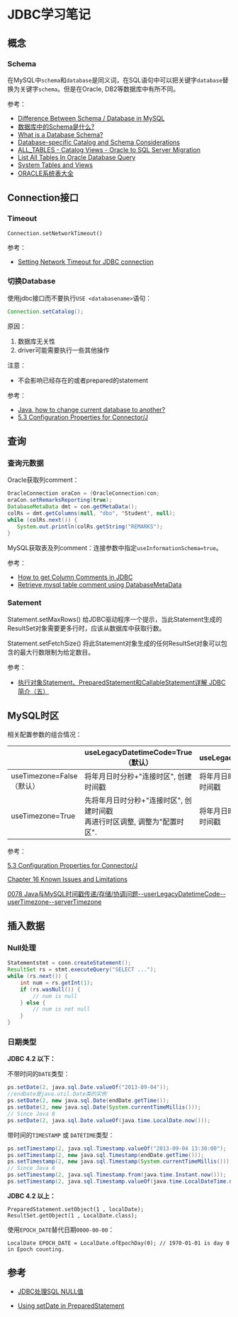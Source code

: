 # JDBC学习笔记

## 概念

### Schema

在MySQL中`schema`和`database`是同义词，在SQL语句中可以把关键字`database`替换为关键字`schema`。但是在Oracle, DB2等数据库中有所不同。

参考：

- [Difference Between Schema / Database in MySQL](https://stackoverflow.com/questions/11618277/difference-between-schema-database-in-mysql)
- [数据库中的Schema是什么?](https://blog.csdn.net/u010429286/article/details/79022484)
- [What is a Database Schema?](https://database.guide/what-is-a-database-schema/)
- [Database-specific Catalog and Schema Considerations](https://docs.oracle.com/cd/E13162_01/odsi/docs10gr3/datasrvc/Database-specific%20Catalog%20and%20Schema%20Considerations.html)
- [ALL_TABLES - Catalog Views - Oracle to SQL Server Migration](http://www.sqlines.com/oracle/all_tables)
- [List All Tables In Oracle Database Query](https://www.arungudelli.com/tutorial/oracle/list-all-tables-in-oracle-query/)
- [System Tables and Views](https://docs.oracle.com/database/timesten-18.1/TTSYS/systemtables.htm#TTSYS379)
- [ORACLE系统表大全](https://www.cnblogs.com/mq0036/p/4157267.html)

## Connection接口

### Timeout

`Connection.setNetworkTimeout()`

参考：

- [Setting Network Timeout for JDBC connection](https://stackoverflow.com/questions/18822552/setting-network-timeout-for-jdbc-connection)

### 切换Database

使用jdbc接口而不要执行`USE <databasename>`语句：

```java
Connection.setCatalog();
```

原因：

1. 数据库无关性
2. driver可能需要执行一些其他操作

注意：

- 不会影响已经存在的或者prepared的statement

参考：

- [Java, how to change current database to another?](https://stackoverflow.com/questions/13433326/java-how-to-change-current-database-to-another)
- [5.3 Configuration Properties for Connector/J](https://dev.mysql.com/doc/connector-j/5.1/en/connector-j-reference-configuration-properties.html)

## 查询

### 查询元数据

Oracle获取列comment：

```java
OracleConnection oraCon = (OracleConnection)con;
oraCon.setRemarksReporting(true);
DatabaseMetaData dmt = con.getMetaData();    
colRs = dmt.getColumns(null, "dbo", 'Student', null);
while (colRs.next()) {
   System.out.println(colRs.getString("REMARKS");
}
```

MySQL获取表及列comment：连接参数中指定`useInformationSchema=true`。

参考：

- [How to get Column Comments in JDBC](https://stackoverflow.com/questions/37612183/how-to-get-column-comments-in-jdbc)
- [Retrieve mysql table comment using DatabaseMetaData](https://stackoverflow.com/questions/14146230/retrieve-mysql-table-comment-using-databasemetadata)

### Satement

Statement.setMaxRows() 给JDBC驱动程序一个提示，当此Statement生成的ResultSet对象需要更多行时，应该从数据库中获取行数。

Statement.setFetchSize() 将此Statement对象生成的任何ResultSet对象可以包含的最大行数限制为给定数目。

参考：

- [执行对象Statement、PreparedStatement和CallableStatement详解 JDBC简介（五）](https://www.cnblogs.com/noteless/p/10307273.html)

## MySQL时区

相关配置参数的组合情况：

|                           | useLegacyDatetimeCode=True（默认）                           | useLegacyDatetimeCode=False         |
| ------------------------- | ------------------------------------------------------------ | ----------------------------------- |
| useTimezone=False（默认） | 将年月日时分秒+"连接时区", 创建时间戳                        | 将年月日时分秒+"配置时区"创建时间戳 |
| useTimezone=True          | 先将年月日时分秒+"连接时区", 创建时间戳<br />再进行时区调整, 调整为"配置时区". | 将年月日时分秒+"配置时区"创建时间戳 |

参考：

[5.3 Configuration Properties for Connector/J](https://dev.mysql.com/doc/connector-j/5.1/en/connector-j-reference-configuration-properties.html)

[Chapter 16 Known Issues and Limitations](https://dev.mysql.com/doc/connector-j/5.1/en/connector-j-usagenotes-known-issues-limitations.html)

[0078 Java与MySQL时间戳传递/存储/协调问题--userLegacyDatetimeCode--userTimezone--serverTimezone](https://www.cnblogs.com/sonng/p/11294609.html)

## 插入数据

### Null处理

```java
Statementstmt = conn.createStatement();
ResultSet rs = stmt.executeQuery("SELECT ...");
while (rs.next()) {
    int num = rs.getInt(1);
    if (rs.wasNull()) {
        // num is null
    } else {
        // num is not null
    }
}
```

### 日期类型

**JDBC 4.2 以下：**

不带时间的`DATE`类型：

```java
ps.setDate(2, java.sql.Date.valueOf("2013-09-04"));
//endDate是java.util.Date类的实例
ps.setDate(2, new java.sql.Date(endDate.getTime());
ps.setDate(2, new java.sql.Date(System.currentTimeMillis()));
// Since Java 8
ps.setDate(2, java.sql.Date.valueOf(java.time.LocalDate.now()));
```

带时间的`TIMESTAMP` 或 `DATETIME`类型：

```java
ps.setTimestamp(2, java.sql.Timestamp.valueOf("2013-09-04 13:30:00");
ps.setTimestamp(2, new java.sql.Timestamp(endDate.getTime()));
ps.setTimestamp(2, new java.sql.Timestamp(System.currentTimeMillis()));
// Since Java 8
ps.setTimestamp(2, java.sql.Timestamp.from(java.time.Instant.now()));
ps.setTimestamp(2, java.sql.Timestamp.valueOf(java.time.LocalDateTime.now()));
```

**JDBC 4.2 以上：**

```
PreparedStatement.setObject(1 , localDate);
ResultSet.getObject(1 , LocalDate.class);
```

使用`EPOCH_DATE`替代日期`0000-00-00`：

```
LocalDate EPOCH_DATE = LocalDate.ofEpochDay(0); // 1970-01-01 is day 0 in Epoch counting.
```

## 参考

- [JDBC处理SQL NULL值](https://blog.csdn.net/m0_37409332/article/details/78667269)

- [Using setDate in PreparedStatement](https://stackoverflow.com/questions/18614836/using-setdate-in-preparedstatement)